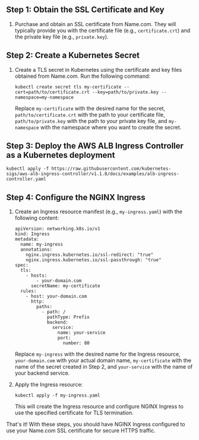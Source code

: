 Step 1: Obtain the SSL Certificate and Key
------------------------------------------
1. Purchase and obtain an SSL certificate from Name.com. They will typically provide you with the certificate file (e.g., `certificate.crt`) and the private key file (e.g., `private.key`).

Step 2: Create a Kubernetes Secret
---------------------------------
1. Create a TLS secret in Kubernetes using the certificate and key files obtained from Name.com. Run the following command:

   ```
   kubectl create secret tls my-certificate --cert=path/to/certificate.crt --key=path/to/private.key --namespace=my-namespace
   ```

   Replace `my-certificate` with the desired name for the secret, `path/to/certificate.crt` with the path to your certificate file, `path/to/private.key` with the path to your private key file, and `my-namespace` with the namespace where you want to create the secret.

Step 3: Deploy the AWS ALB Ingress Controller as a Kubernetes deployment
------------------------------------------------------------------------
   ```
   kubectl apply -f https://raw.githubusercontent.com/kubernetes-sigs/aws-alb-ingress-controller/v1.1.8/docs/examples/alb-ingress-controller.yaml
   ```

Step 4: Configure the NGINX Ingress
----------------------------------
1. Create an Ingress resource manifest (e.g., `my-ingress.yaml`) with the following content:

   ```
   apiVersion: networking.k8s.io/v1
   kind: Ingress
   metadata:
     name: my-ingress
     annotations:
       nginx.ingress.kubernetes.io/ssl-redirect: "true"
       nginx.ingress.kubernetes.io/ssl-passthrough: "true"
   spec:
     tls:
       - hosts:
           - your-domain.com
         secretName: my-certificate
     rules:
       - host: your-domain.com
         http:
           paths:
             - path: /
               pathType: Prefix
               backend:
                 service:
                   name: your-service
                   port:
                     number: 80
   ```

   Replace `my-ingress` with the desired name for the Ingress resource, `your-domain.com` with your actual domain name, `my-certificate` with the name of the secret created in Step 2, and `your-service` with the name of your backend service.

2. Apply the Ingress resource:

   ```
   kubectl apply -f my-ingress.yaml
   ```

   This will create the Ingress resource and configure NGINX Ingress to use the specified certificate for TLS termination.

That's it! With these steps, you should have NGINX Ingress configured to use your Name.com SSL certificate for secure HTTPS traffic.